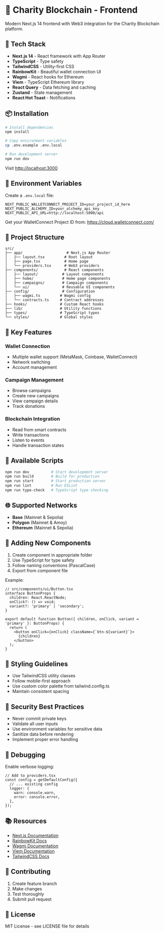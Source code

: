 # 🎨 Charity Blockchain - Frontend

Modern Next.js 14 frontend with Web3 integration for the Charity Blockchain platform.

## 🚀 Tech Stack

- **Next.js 14** - React framework with App Router
- **TypeScript** - Type safety
- **TailwindCSS** - Utility-first CSS
- **RainbowKit** - Beautiful wallet connection UI
- **Wagmi** - React hooks for Ethereum
- **Viem** - TypeScript Ethereum library
- **React Query** - Data fetching and caching
- **Zustand** - State management
- **React Hot Toast** - Notifications

## 📦 Installation

```bash
# Install dependencies
npm install

# Copy environment variables
cp .env.example .env.local

# Run development server
npm run dev
```

Visit [http://localhost:3000](http://localhost:3000)

## 🔑 Environment Variables

Create a `.env.local` file:

```env
NEXT_PUBLIC_WALLETCONNECT_PROJECT_ID=your_project_id_here
NEXT_PUBLIC_ALCHEMY_ID=your_alchemy_api_key
NEXT_PUBLIC_API_URL=http://localhost:5000/api
```

Get your WalletConnect Project ID from: https://cloud.walletconnect.com/

## 📁 Project Structure

```
src/
├── app/                    # Next.js App Router
│   ├── layout.tsx         # Root layout
│   ├── page.tsx           # Home page
│   └── providers.tsx      # Web3 providers
├── components/            # React components
│   ├── layout/           # Layout components
│   ├── home/             # Home page components
│   ├── campaigns/        # Campaign components
│   └── ui/               # Reusable UI components
├── config/               # Configuration
│   ├── wagmi.ts         # Wagmi config
│   └── contracts.ts     # Contract addresses
├── hooks/               # Custom React hooks
├── lib/                 # Utility functions
├── types/               # TypeScript types
└── styles/              # Global styles
```

## 🎯 Key Features

### Wallet Connection
- Multiple wallet support (MetaMask, Coinbase, WalletConnect)
- Network switching
- Account management

### Campaign Management
- Browse campaigns
- Create new campaigns
- View campaign details
- Track donations

### Blockchain Integration
- Read from smart contracts
- Write transactions
- Listen to events
- Handle transaction states

## 🔧 Available Scripts

```bash
npm run dev          # Start development server
npm run build        # Build for production
npm run start        # Start production server
npm run lint         # Run ESLint
npm run type-check   # TypeScript type checking
```

## 🌐 Supported Networks

- **Base** (Mainnet & Sepolia)
- **Polygon** (Mainnet & Amoy)
- **Ethereum** (Mainnet & Sepolia)

## 📝 Adding New Components

1. Create component in appropriate folder
2. Use TypeScript for type safety
3. Follow naming conventions (PascalCase)
4. Export from component file

Example:
```tsx
// src/components/ui/Button.tsx
interface ButtonProps {
  children: React.ReactNode;
  onClick?: () => void;
  variant?: 'primary' | 'secondary';
}

export default function Button({ children, onClick, variant = 'primary' }: ButtonProps) {
  return (
    <button onClick={onClick} className={`btn-${variant}`}>
      {children}
    </button>
  );
}
```

## 🎨 Styling Guidelines

- Use TailwindCSS utility classes
- Follow mobile-first approach
- Use custom color palette from tailwind.config.ts
- Maintain consistent spacing

## 🔐 Security Best Practices

- Never commit private keys
- Validate all user inputs
- Use environment variables for sensitive data
- Sanitize data before rendering
- Implement proper error handling

## 🐛 Debugging

Enable verbose logging:
```tsx
// Add to providers.tsx
const config = getDefaultConfig({
  // ... existing config
  logger: {
    warn: console.warn,
    error: console.error,
  },
});
```

## 📚 Resources

- [Next.js Documentation](https://nextjs.org/docs)
- [RainbowKit Docs](https://rainbowkit.com)
- [Wagmi Documentation](https://wagmi.sh)
- [Viem Documentation](https://viem.sh)
- [TailwindCSS Docs](https://tailwindcss.com)

## 🤝 Contributing

1. Create feature branch
2. Make changes
3. Test thoroughly
4. Submit pull request

## 📄 License

MIT License - see LICENSE file for details

